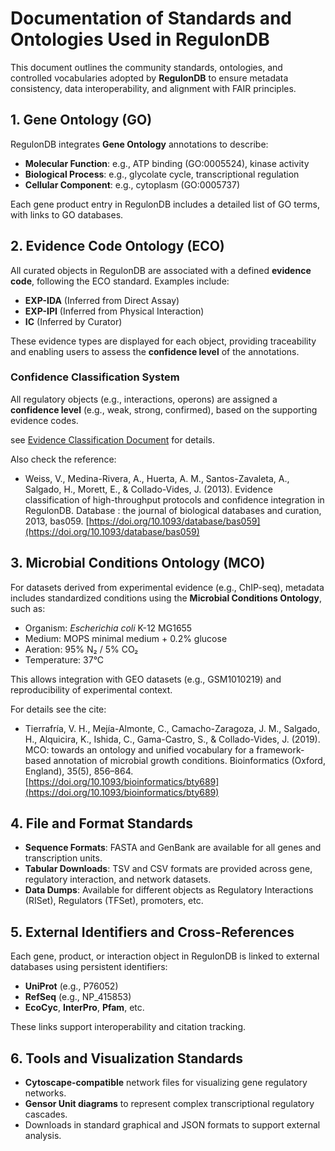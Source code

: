 # Documentation of Standards and Ontologies Used in RegulonDB

This document outlines the community standards, ontologies, and controlled vocabularies adopted by **RegulonDB** to ensure metadata consistency, data interoperability, and alignment with FAIR principles.



## 1. Gene Ontology (GO)

RegulonDB integrates **Gene Ontology** annotations to describe:

- **Molecular Function**: e.g., ATP binding (GO:0005524), kinase activity  
- **Biological Process**: e.g., glycolate cycle, transcriptional regulation  
- **Cellular Component**: e.g., cytoplasm (GO:0005737)

Each gene product entry in RegulonDB includes a detailed list of GO terms, with links to GO databases. 


## 2. Evidence Code Ontology (ECO)
All curated objects in RegulonDB are associated with a defined **evidence code**, following the ECO standard. Examples include:

- **EXP-IDA** (Inferred from Direct Assay)  
- **EXP-IPI** (Inferred from Physical Interaction)  
- **IC** (Inferred by Curator)  

These evidence types are displayed for each object, providing traceability and enabling users to assess the **confidence level** of the annotations.


### Confidence Classification System
All regulatory objects (e.g., interactions, operons) are assigned a **confidence level** (e.g., weak, strong, confirmed), based on the supporting evidence codes.


see [Evidence Classification Document](https://regulondb.ccg.unam.mx/manual/help/evidenceclassification) for details.

Also check the reference:

- Weiss, V., Medina-Rivera, A., Huerta, A. M., Santos-Zavaleta, A., Salgado, H., Morett, E., & Collado-Vides, J. (2013). Evidence classification of high-throughput protocols and confidence integration in RegulonDB. Database : the journal of biological databases and curation, 2013, bas059. [https://doi.org/10.1093/database/bas059](https://doi.org/10.1093/database/bas059)


## 3. Microbial Conditions Ontology (MCO)
For datasets derived from experimental evidence (e.g., ChIP-seq), metadata includes standardized conditions using the **Microbial Conditions Ontology**, such as:

- Organism: *Escherichia coli* K-12 MG1655  
- Medium: MOPS minimal medium + 0.2% glucose  
- Aeration: 95% N₂ / 5% CO₂  
- Temperature: 37°C  

This allows integration with GEO datasets (e.g., GSM1010219) and reproducibility of experimental context.

For details see the cite:

- Tierrafría, V. H., Mejía-Almonte, C., Camacho-Zaragoza, J. M., Salgado, H., Alquicira, K., Ishida, C., Gama-Castro, S., & Collado-Vides, J. (2019). MCO: towards an ontology and unified vocabulary for a framework-based annotation of microbial growth conditions. Bioinformatics (Oxford, England), 35(5), 856–864. [https://doi.org/10.1093/bioinformatics/bty689](https://doi.org/10.1093/bioinformatics/bty689)


## 4. File and Format Standards

- **Sequence Formats**: FASTA and GenBank are available for all genes and transcription units.  
- **Tabular Downloads**: TSV and CSV formats are provided across gene, regulatory interaction, and network datasets.  
- **Data Dumps**: Available for different objects as Regulatory Interactions (RISet), Regulators (TFSet), promoters, etc.



## 5. External Identifiers and Cross-References

Each gene, product, or interaction object in RegulonDB is linked to external databases using persistent identifiers:

- **UniProt** (e.g., P76052)  
- **RefSeq** (e.g., NP_415853)  
- **EcoCyc**, **InterPro**, **Pfam**, etc.


These links support interoperability and citation tracking.



## 6. Tools and Visualization Standards

- **Cytoscape-compatible** network files for visualizing gene regulatory networks.  
- **Gensor Unit diagrams** to represent complex transcriptional regulatory cascades.  
- Downloads in standard graphical and JSON formats to support external analysis.



